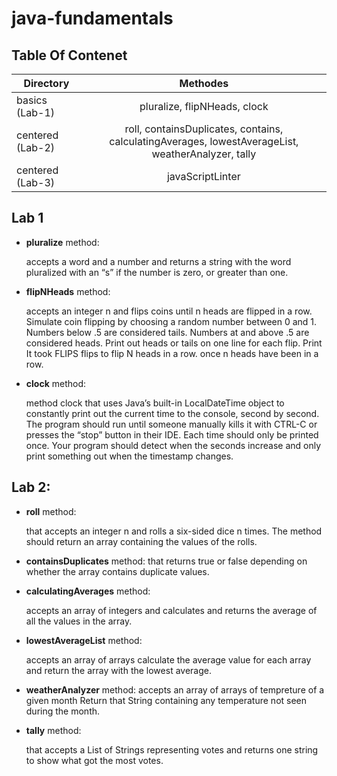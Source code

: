 # java-fundamentals

## Table Of Contenet

| Directory | Methodes |
|----------|:-------------:|
|  basics (Lab-1) |  pluralize, flipNHeads, clock |
|    centered  (Lab-2) | roll, containsDuplicates, contains, calculatingAverages, lowestAverageList, weatherAnalyzer, tally|
|    centered  (Lab-3) | javaScriptLinter |

## Lab 1

- **pluralize** method:

    accepts a word and a number and returns a string with the word pluralized with an “s” if the number is zero, or greater than one.

- **flipNHeads** method:

    accepts an integer n and flips coins until n heads are flipped in a row. Simulate coin flipping by choosing a random number between 0 and 1. Numbers below .5 are considered tails. Numbers at and above .5 are considered heads. Print out heads or tails on one line for each flip. Print It took FLIPS flips to flip N heads in a row. once n heads have been in a row.

- **clock** method:

    method clock that uses Java’s built-in LocalDateTime object to constantly print out the current time to the console, second by second. The program should run until someone manually kills it with CTRL-C or presses the “stop” button in their IDE. Each time should only be printed once. Your program should detect when the seconds increase and only print something out when the timestamp changes.

## Lab 2:

- **roll** method:

    that accepts an integer n and rolls a six-sided dice n times. The method should return an array containing the values of the rolls.

- **containsDuplicates** method:
    that returns true or false depending on whether the array contains duplicate values.

- **calculatingAverages** method:

    accepts an array of integers and calculates and returns the average of all the values in the array.

- **lowestAverageList** method:

    accepts an array of arrays calculate the average value for each array and return the array with the lowest average.

- **weatherAnalyzer** method:
    accepts an array of arrays of tempreture of a given month Return that String containing any temperature not seen during the month.

- **tally** method:

    that accepts a List of Strings representing votes and returns one string to show what got the most votes.
